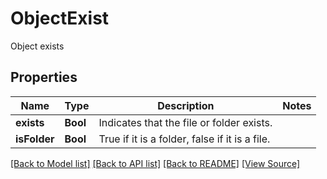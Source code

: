﻿# ObjectExist
Object exists

## Properties
Name | Type | Description | Notes
------------ | ------------- | ------------- | -------------
**exists** | **Bool** | Indicates that the file or folder exists. | 
**isFolder** | **Bool** | True if it is a folder, false if it is a file. | 

[[Back to Model list]](../README.md#documentation-for-models) [[Back to API list]](../README.md#documentation-for-api-endpoints) [[Back to README]](../README.md) [[View Source]](../AsposePdfCloud/Models/ObjectExist.swift)

